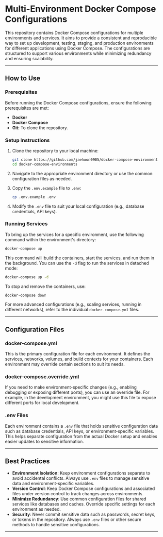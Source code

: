 # **Multi-Environment Docker Compose Configurations**

This repository contains Docker Compose configurations for multiple environments and services. It aims to provide a consistent and reproducible way to set up development, testing, staging, and production environments for different applications using Docker Compose. The configurations are structured to support various environments while minimizing redundancy and ensuring scalability.

---

## **How to Use**

### **Prerequisites**
Before running the Docker Compose configurations, ensure the following prerequisites are met:

- **Docker**
- **Docker Compose**
- **Git**: To clone the repository.

### **Setup Instructions**

1. Clone the repository to your local machine:
   ```bash
   git clone https://github.com/jaehoon0905/docker-compose-environments.git
   cd docker-compose-environments
   ```

2. Navigate to the appropriate environment directory or use the common configuration files as needed.

3. Copy the `.env.example` file to `.env`:
   ```bash
   cp .env.example .env
   ```

4. Modify the `.env` file to suit your local configuration (e.g., database credentials, API keys).

### **Running Services**

To bring up the services for a specific environment, use the following command within the environment's directory:

```bash
docker-compose up
```

This command will build the containers, start the services, and run them in the background. You can use the `-d` flag to run the services in detached mode:

```bash
docker-compose up -d
```

To stop and remove the containers, use:

```bash
docker-compose down
```

For more advanced configurations (e.g., scaling services, running in different networks), refer to the individual `docker-compose.yml` files.

---

## **Configuration Files**

### **docker-compose.yml**

This is the primary configuration file for each environment. It defines the services, networks, volumes, and build contexts for your containers. Each environment may override certain sections to suit its needs.

### **docker-compose.override.yml**

If you need to make environment-specific changes (e.g., enabling debugging or exposing different ports), you can use an override file. For example, in the development environment, you might use this file to expose different ports for local development.

### **.env Files**

Each environment contains a `.env` file that holds sensitive configuration data such as database credentials, API keys, or environment-specific variables. This helps separate configuration from the actual Docker setup and enables easier updates to sensitive information.

---

## **Best Practices**

- **Environment Isolation**: Keep environment configurations separate to avoid accidental conflicts. Always use `.env` files to manage sensitive data and environment-specific variables.
- **Version Control**: Keep Docker Compose configurations and associated files under version control to track changes across environments.
- **Minimize Redundancy**: Use common configuration files for shared services like databases and caches. Override specific settings for each environment as needed.
- **Security**: Never commit sensitive data such as passwords, secret keys, or tokens in the repository. Always use `.env` files or other secure methods to handle sensitive configurations.

---
